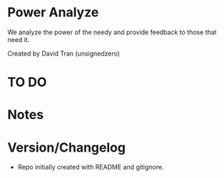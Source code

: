 # Power Analyze #

We analyze the power of the needy and provide feedback to those that
need it.

Created by David Tran (unsignedzero)

# TO DO #

# Notes #

# Version/Changelog #

* Repo initially created with README and gitignore.
